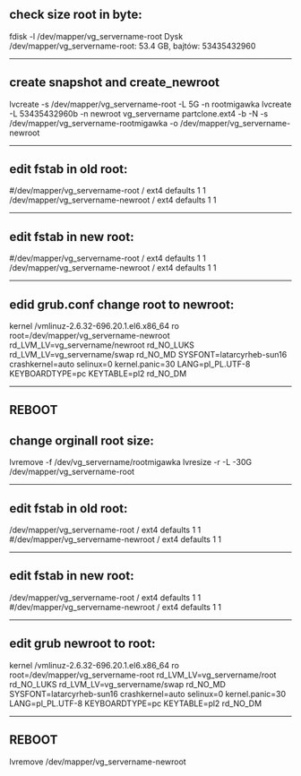 check size root in byte:
---------------------------------------------------------------
fdisk -l /dev/mapper/vg_servername-root
Dysk /dev/mapper/vg_servername-root: 53.4 GB, bajtów: 53435432960

-----------------------------------------------------------------

create snapshot and create_newroot
-----------------------------------------------------------------
lvcreate -s /dev/mapper/vg_servername-root -L 5G -n rootmigawka
lvcreate -L 53435432960b -n newroot vg_servername
partclone.ext4 -b -N -s  /dev/mapper/vg_servername-rootmigawka -o  /dev/mapper/vg_servername-newroot

---------------------------------------------------------------

edit fstab in old root:
---------------------------------------------------------------
#/dev/mapper/vg_servername-root /                       ext4    defaults        1 1
/dev/mapper/vg_servername-newroot /                       ext4    defaults        1 1

-----------------------------

edit fstab in new root:
---------------------------------------------------------------
#/dev/mapper/vg_servername-root /                       ext4    defaults        1 1
/dev/mapper/vg_servername-newroot /                       ext4    defaults        1 1

---------------------------------------------------------------
edid grub.conf change root to newroot:
---------------------------------------------------------------
kernel /vmlinuz-2.6.32-696.20.1.el6.x86_64 ro root=/dev/mapper/vg_servername-newroot rd_LVM_LV=vg_servername/newroot rd_NO_LUKS rd_LVM_LV=vg_servername/swap rd_NO_MD SYSFONT=latarcyrheb-sun16 crashkernel=auto selinux=0 kernel.panic=30 LANG=pl_PL.UTF-8  KEYBOARDTYPE=pc KEYTABLE=pl2 rd_NO_DM     

---------------------------------------------------------------
REBOOT
---------------------------------------------------------------

change orginall root size:
---------------------------------------------------------------
lvremove -f /dev/vg_servername/rootmigawka
lvresize -r -L -30G /dev/mapper/vg_servername-root

---------------------------------------------------------------

edit fstab in old root:
---------------------------------------------------------------
/dev/mapper/vg_servername-root /                       ext4    defaults        1 1
#/dev/mapper/vg_servername-newroot /                       ext4    defaults        1 1

---------------------------------------------------------------

edit fstab in new root:
---------------------------------------------------------------
/dev/mapper/vg_servername-root /                       ext4    defaults        1 1
#/dev/mapper/vg_servername-newroot /                       ext4    defaults        1 1

---------------------------------------------------------------

edit grub newroot to root:
---------------------------------------------------------------
kernel /vmlinuz-2.6.32-696.20.1.el6.x86_64 ro root=/dev/mapper/vg_servername-root rd_LVM_LV=vg_servername/root rd_NO_LUKS rd_LVM_LV=vg_servername/swap rd_NO_MD SYSFONT=latarcyrheb-sun16 crashkernel=auto selinux=0 kernel.panic=30 LANG=pl_PL.UTF-8  KEYBOARDTYPE=pc KEYTABLE=pl2 rd_NO_DM

---------------------------------------------------------------
REBOOT
---------------------------------------------------------------
lvremove /dev/mapper/vg_servername-newroot





